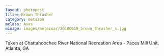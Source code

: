```yaml
---
layout: photopost
title: Brown Thrasher
category: metazoa
mclass: Aves
mimage: images/metazoa//20180619_brown_thrasher_s.jpg
---
```


Taken at Chattahoochee River National Recreation
Area - Paces Mill Unit, Atlanta, GA
